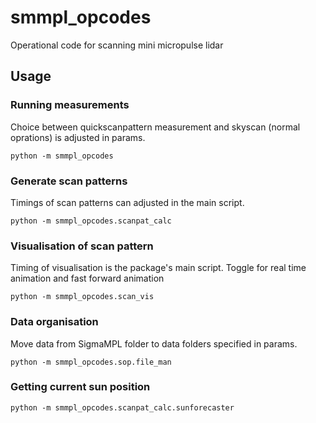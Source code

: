# smmpl_opcodes

Operational code for scanning mini micropulse lidar

## Usage

### Running measurements

Choice between quickscanpattern measurement and skyscan (normal oprations) is adjusted in params.

```
python -m smmpl_opcodes
```

### Generate scan patterns

Timings of scan patterns can adjusted in the main script.

```
python -m smmpl_opcodes.scanpat_calc
```

### Visualisation of scan pattern

Timing of visualisation is the package's main script. Toggle for real time animation and fast forward animation

```
python -m smmpl_opcodes.scan_vis
```

### Data organisation

Move data from SigmaMPL folder to data folders specified in params.

```
python -m smmpl_opcodes.sop.file_man
```

### Getting current sun position

```
python -m smmpl_opcodes.scanpat_calc.sunforecaster
```